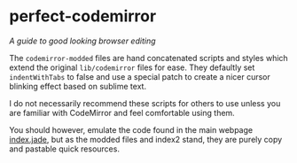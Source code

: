# perfect-codemirror
*A guide to good looking browser editing*

The `codemirror-modded` files are hand concatenated scripts and styles which extend the
original `lib/codemirror` files for ease. They defaultly set `indentWithTabs` to false
and use a special patch to create a nicer cursor blinking effect based on sublime text.

I do not necessarily recommend these scripts for others to use unless you are familiar
with CodeMirror and feel comfortable using them.

You should however, emulate the code found in the main webpage [index.jade](./index.jade),
but as the modded files and index2 stand, they are purely copy and pastable quick resources.